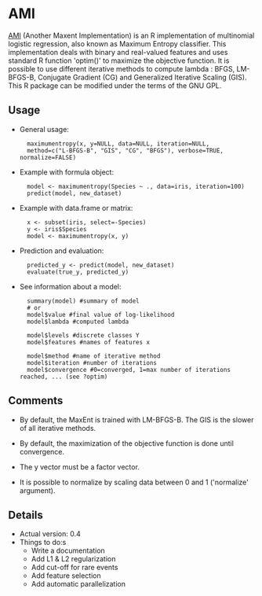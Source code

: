 # AMI

[AMI](https://github.com/jfaucon/AMI) (Another Maxent Implementation) is an R implementation of multinomial logistic regression, also known as Maximum Entropy classifier. This implementation deals with binary and real-valued features and uses standard R function 'optim()' to maximize the objective function. It is possible to use different iterative methods to compute lambda : BFGS, LM-BFGS-B, Conjugate Gradient (CG) and Generalized Iterative Scaling (GIS). This R package can be modified under the terms of the GNU GPL.


## Usage

* General usage:

        maximumentropy(x, y=NULL, data=NULL, iteration=NULL, 
        method=c("L-BFGS-B", "GIS", "CG", "BFGS"), verbose=TRUE, normalize=FALSE)


* Example with formula object:

        model <- maximumentropy(Species ~ ., data=iris, iteration=100)
        predict(model, new_dataset)
        

* Example with data.frame or matrix:

        x <- subset(iris, select=-Species)
        y <- iris$Species
        model <- maximumentropy(x, y)


* Prediction and evaluation:

        predicted_y <- predict(model, new_dataset)
        evaluate(true_y, predicted_y) 
                
        
* See information about a model:

        summary(model) #summary of model
        # or
        model$value #final value of log-likelihood 
        model$lambda #computed lambda 
        
        model$levels #discrete classes Y
        model$features #names of features x
        
        model$method #name of iterative method
        model$iteration #number of iterations 
        model$convergence #0=converged, 1=max number of iterations reached, ... (see ?optim)
        

 
        
        
        
## Comments

* By default, the MaxEnt is trained with LM-BFGS-B. The GIS is the slower of all iterative methods.

* By default, the maximization of the objective function is done until convergence.

* The y vector must be a factor vector.

* It is possible to normalize by scaling data between 0 and 1 ('normalize' argument).



## Details

* Actual version: 0.4
* Things to do:s
    * Write a documentation
    * Add L1 & L2 regularization
    * Add cut-off for rare events
    * Add feature selection
    * Add automatic parallelization
